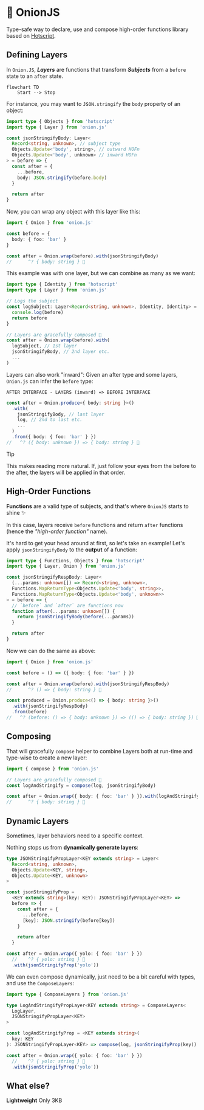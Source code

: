 # 🧅 OnionJS

Type-safe way to declare, use and compose high-order functions library based on [Hotscript](https://github.com/gvergnaud/hotscript).

## Defining Layers

<!-- SCHEMA HERE -->

In `Onion.JS`, _**Layers**_ are functions that transform _**Subjects**_ from a `before` state to an `after` state.

```mermaid
flowchart TD
    Start --> Stop
```

For instance, you may want to `JSON.stringify` the `body` property of an object:

<!-- NOTE: We could simply use JSON.stringify as a layer once Return exists: https://github.com/gvergnaud/hotscript/issues/121 -->

```ts
import type { Objects } from 'hotscript'
import type { Layer } from 'onion.js'

const jsonStringifyBody: Layer<
  Record<string, unknown>, // subject type
  Objects.Update<'body', string>, // outward HOFn
  Objects.Update<'body', unknown> // inward HOFn
> = before => {
  const after = {
    ...before,
    body: JSON.stringify(before.body)
  }

  return after
}
```

Now, you can wrap any object with this layer like this:

<!-- EQUATION (A) HERE -->

```ts
import { Onion } from 'onion.js'

const before = {
  body: { foo: 'bar' }
}

const after = Onion.wrap(before).with(jsonStringifyBody)
//      ^? { body: string } 🙌
```

This example was with one layer, but we can combine as many as we want:

```ts
import type { Identity } from 'hotscript'
import type { Layer } from 'onion.js'

// Logs the subject
const logSubject: Layer<Record<string, unknown>, Identity, Identity> = before => {
  console.log(before)
  return before
}

// Layers are gracefully composed 🙌
const after = Onion.wrap(before).with(
  logSubject, // 1st layer
  jsonStringifyBody, // 2nd layer etc.
  ...
)
```

Layers can also work "inward": Given an after type and some layers, `Onion.js` can infer the `before` type:

```
AFTER INTERFACE - LAYERS (inward) => BEFORE INTERFACE
```

```ts
const after = Onion.produce<{ body: string }>()
  .with(
    jsonStringifyBody, // last layer
    log, // 2nd to last etc.
    ...
  )
  .from({ body: { foo: 'bar' } })
//   ^? ({ body: unknown }) => { body: string } 🙌
```

> [!TIP]
> This makes reading more natural. If, just follow your eyes from the before to the after, the layers will be applied in that order.

## High-Order Functions

**Functions** are a valid type of subjects, and that's where `OnionJS` starts to shine ✨

In this case, layers receive `before` functions and return `after` functions (hence the _"high-order function"_ name).

It's hard to get your head around at first, so let's take an example! Let's apply `jsonStringifyBody` to the **output** of a function:

```ts
import type { Functions, Objects } from 'hotscript'
import type { Layer, Onion } from 'onion.js'

const jsonStringifyRespBody: Layer<
  (...params: unknown[]) => Record<string, unknown>,
  Functions.MapReturnType<Objects.Update<'body', string>>,
  Functions.MapReturnType<Objects.Update<'body', unknown>>
> = before => {
  // `before` and `after` are functions now
  function after(...params: unknown[]) {
    return jsonStringifyBody(before(...params))
  }

  return after
}
```

Now we can do the same as above:

```ts
import { Onion } from 'onion.js'

const before = () => ({ body: { foo: 'bar' } })

const after = Onion.wrap(before).with(jsonStringifyRespBody)
//      ^? () => { body: string } 🙌

const produced = Onion.produce<() => { body: string }>()
  .with(jsonStringifyRespBody)
  .from(before)
//   ^? (before: () => { body: unknown }) => (() => { body: string }) 🙌
```

## Composing

That will gracefully `compose` helper to combine Layers both at run-time and type-wise to create a new layer:

```ts
import { compose } from 'onion.js'

// Layers are gracefully composed 🙌
const logAndStringify = compose(log, jsonStringifyBody)

const after = Onion.wrap({ body: { foo: 'bar' } }).with(logAndStringify)
//      ^? { body: string } 🙌
```

## Dynamic Layers

Sometimes, layer behaviors need to a specific context.

Nothing stops us from **dynamically generate layers**:

```ts
type JSONStringifyPropLayer<KEY extends string> = Layer<
  Record<string, unknown>,
  Objects.Update<KEY, string>,
  Objects.Update<KEY, unknown>
>

const jsonStringifyProp =
  <KEY extends string>(key: KEY): JSONStringifyPropLayer<KEY> =>
  before => {
    const after = {
      ...before,
      [key]: JSON.stringify(before[key])
    }

    return after
  }

const after = Onion.wrap({ yolo: { foo: 'bar' } })
  //    ^? { yolo: string } 🙌
  .with(jsonStringifyProp('yolo'))
```

We can even compose dynamically, just need to be a bit careful with types, and use the `ComposeLayers`:

```ts
import type { ComposeLayers } from 'onion.js'

type LogAndStringifyPropLayer<KEY extends string> = ComposeLayers<
  LogLayer,
  JSONStringifyPropLayer<KEY>
>

const logAndStringifyProp = <KEY extends string>(
  key: KEY
): JSONStringifyPropLayer<KEY> => compose(log, jsonStringifyProp(key))

const after = Onion.wrap({ yolo: { foo: 'bar' } })
  //    ^? { yolo: string } 🙌
  .with(jsonStringifyProp('yolo'))
```

## What else?

**Lightweight** Only 3KB
